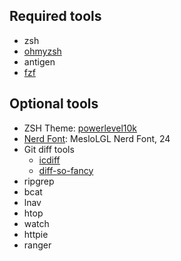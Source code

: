 ## Required tools
- zsh
- [ohmyzsh](https://github.com/ohmyzsh/ohmyzsh)
- antigen
- [fzf](https://github.com/junegunn/fzf)

## Optional tools
- ZSH Theme: [powerlevel10k](https://github.com/romkatv/powerlevel10k)
- [Nerd Font](https://github.com/ryanoasis/nerd-fonts): MesloLGL Nerd Font, 24
- Git diff tools
  - [icdiff](https://github.com/jeffkaufman/icdiff)
  - [diff-so-fancy](https://github.com/jeffkaufman/icdiff)
- ripgrep
- bcat
- lnav
- htop
- watch
- httpie
- ranger
